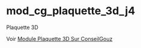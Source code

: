 # mod_cg_plaquette_3d_j4
 Plaquette 3D

 Voir <a href="https://www.conseilgouz.com/module-cg-plaquette-3d" target="_blank">Module Plaquette 3D Sur ConseilGouz</a>